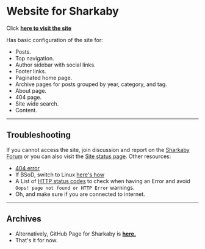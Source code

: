 # Website for Sharkaby
Click [**here to visit the site**](https://sharkaby.com)

Has basic configuration of the site for:

- Posts.
- Top navigation.
- Author sidebar with social links.
- Footer links.
- Paginated home page.
- Archive pages for posts grouped by year, category, and tag.
- About page.
- 404 page.
- Site wide search.
- Content.

---

## Troubleshooting

If you cannot access the site, join discussion and report on the [Sharkaby Forum](https://discord.gg/qtVK8vNNNa) or you can also visit the [Site status page](https://sharkaby.com/status). Other resources:

- [404 error](https://wikipedia.org/wiki/HTTP_404)
- If BSoD, switch to Linux [here's how](https://youtu.be/_Ua-d9OeUOg)
- A List of [HTTP status codes](https://wikipedia.org/wiki/List_of_HTTP_status_codes) to check when having an Error and avoid `Oops! page not found or HTTP Error` warnings.
- Oh, and make sure if you are connected to internet. 

---
## Archives

- Alternatively, GitHub Page for Sharkaby is [**here.**](https://sharkaby.github.io/sharkaby/)
- That's it for now.
